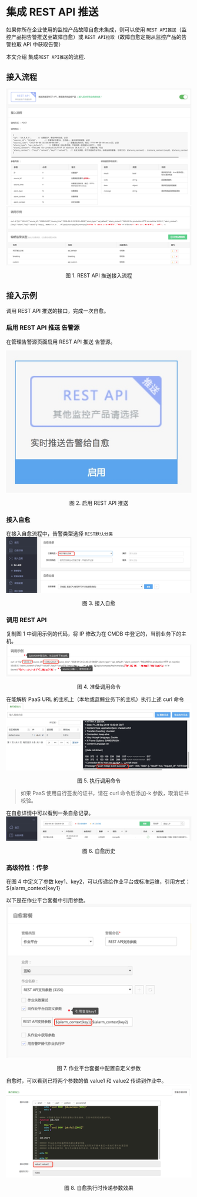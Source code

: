 # 集成 REST API 推送

如果你所在企业使用的监控产品故障自愈未集成，则可以使用 `REST API推送`（监控产品把告警推送至故障自愈）或 `REST API拉取`（故障自愈定期从监控产品的告警拉取 API 中获取告警）

本文介绍 集成`REST API推送`的流程.

## 接入流程
![](media/15381412682846.jpg)
![](media/15381413719557.jpg)
<center>图 1. REST API 推送接入流程</center>

## 接入示例
调用 REST API 推送的接口，完成一次自愈。

### 启用 REST API 推送 告警源
在管理告警源页面启用 REST API 推送 告警源。

![-w254](media/15381415072533.jpg)

<center>图 2. 启用 REST API 推送</center>

### 接入自愈
在接入自愈流程中，告警类型选择 `REST默认分类`
![](media/15381417577227.jpg)
<center>图 3. 接入自愈</center>

### 调用 REST API
复制图 1 中调用示例的代码，将 IP 修改为在 CMDB 中登记的，当前业务下的主机。
![](media/15381421775104.jpg)
<center>图 4. 准备调用命令</center>

在能解析 PaaS URL 的主机上（本地或蓝鲸业务下的主机）执行上述 curl 命令
![](media/15381425835734.jpg)
<center>图 5. 执行调用命令</center>

> 如果 PaaS 使用自行签发的证书，请在 curl 命令后添加-k 参数，取消证书校验。

在自愈详情中可以看到一条自愈记录。
![](media/15381426254105.jpg)
<center>图 6. 自愈历史</center>

### 高级特性：传参
在图 4 中定义了参数 key1、key2，可以传递给作业平台或标准运维，引用方式：${alarm_context|key1}

以下是在作业平台套餐中引用参数。
![](media/15381428250121.jpg)
<center>图 7. 作业平台套餐中配置自定义参数</center>

自愈时，可以看到已将两个参数的值 value1 和 value2 传递到作业中。
![](media/15381429910417.jpg)
<center>图 8. 自愈执行时传递参数效果</center>

